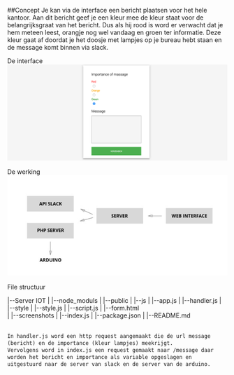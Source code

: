 ##Concept
Je kan via de interface een bericht plaatsen voor het hele kantoor. 
Aan dit bericht geef je een kleur mee de kleur staat voor de belangrijksgraat van het bericht. Dus als hij rood is word er verwacht dat je hem meteen leest, orangje nog wel vandaag en groen ter informatie. Deze kleur gaat af doordat je het doosje met lampjes op je bureau hebt staan en de message komt binnen via slack. 

De interface
![alt tag](https://github.com/heleensnoeck/iot_her/blob/master/week%201/donderdag/screenshots/interface.png) 

De werking
![alt tag](https://github.com/heleensnoeck/iot_her/blob/master/week%201/donderdag/screenshots/flowchart.jpg) 

File structuur

|--Server IOT
|	|--node_moduls
|   |--public
|   	|--js
|			|--app.js
|			|--handler.js
|		|--style
|			|--style.js
|			|--script.js
|		|--form.html  
|   |--screenshots
|   |--index.js
|   |--package.json
|   |--README.md
```

In handler.js word een http request aangemaakt die de url message (bericht) en de importance (kleur lampjes) meekrijgt. 
Vervolgens word in index.js een request gemaakt naar /message daar worden het bericht en importance als variable opgeslagen en uitgestuurd naar de server van slack en de server van de arduino. 
